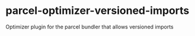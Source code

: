 # parcel-optimizer-versioned-imports
Optimizer plugin for the parcel bundler that allows versioned imports
